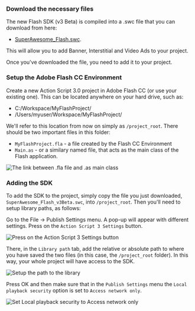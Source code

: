 ### Download the necessary files

The new Flash SDK (v3 Beta) is compiled into a .swc file that you can download from here:
* [SuperAwesome_Flash.swc](https://github.com/SuperAwesomeLTD/sa-flash-sdk/blob/master/bin/SuperAwesome_Flash.swc?raw=true).

This will allow you to add Banner, Interstitial and Video Ads to your project.

Once you've downloaded the file, you need to add it to your project.

### Setup the Adobe Flash CC Environment

Create a new Action Script 3.0 project in Adobe Flash CC (or use your existing one). This can be located anywhere on your hard drive, such as:

  * C:/Workspace/MyFlashProject/
  * /Users/myuser/Workspace/MyFlashProject/

We'll refer to this location from now on simply as `/project_root`. There should be two important files in this folder:
  * `MyFlashProject.fla` - a file created by the Flash CC Environment
  * `Main.as` - or a similary named file, that acts as the main class of the Flash application.

![](img/flash_main.png "The link between .fla file and .as main class")

### Adding the SDK

To add the SDK to the project, simply copy the file you just downloaded, `SuperAwesome_Flash_v3Beta.swc`, into `/project_root`. 
Then you'll need to setup library paths, as follows:

Go to the File -> Publish Settings menu. A pop-up will appear with different settings. Press on the `Action Script 3 Settings` button.

![](img/flash_settings_1.png "Press on the Action Script 3 Settings button")

There, in the `Library path` tab, add the relative or absolute path to where you have saved the two files (in this case, the `/project_root` folder). In this way, your whole project will have access to the SDK.

![](img/flash_settings_2.png "Setup the path to the library")

Press OK and then make sure that in the `Publish Settings` menu the `Local playback security` option is set to `Access network only`.

![](img/flash_settings_3.png "Set Local playback security to Access network only")


